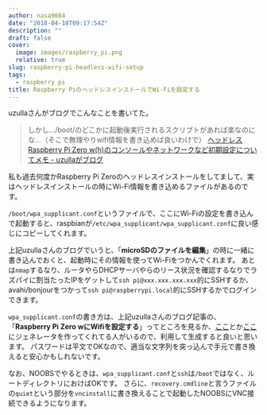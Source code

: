 ```yaml
---
author: nasa9084
date: "2018-04-18T09:17:54Z"
description: ""
draft: false
cover:
  image: images/raspberry_pi.png
  relative: true
slug: raspberry-pi-headless-wifi-setup
tags:
  - raspberry pi
title: Raspberry PiのヘッドレスインストールでWi-Fiを設定する
---
```



uzullaさんがブログでこんなことを書いてた。

> しかし…/boot/のどこかに起動後実行されるスクリプトがあれば楽なのにな…（そこで無理やりwifi情報を書き込めば良いわけで）
[ヘッドレスRaspberry Pi Zero w(h)のコンソールやネットワークなど初期設定についてメモ - uzullaがブログ](http://uzulla.hateblo.jp/entry/2018/04/17/134526)

私も過去何度かRaspberry Pi Zeroのヘッドレスインストールをしてまして、実はヘッドレスインストールの時にWi-Fi情報を書き込めるファイルがあるのです。

`/boot/wpa_supplicant.conf`というファイルで、ここにWi-Fiの設定を書き込んで起動すると、raspbianが`/etc/wpa_supplicant/wpa_supplicant.conf`に良い感じにコピーしてくれます。

上記uzullaさんのブログでいうと、「**microSDのファイルを編集**」の時に一緒に書き込んでおくと、起動時にその情報を使ってWi-Fiをつかんでくれます。
あとは`nmap`するなり、ルータやらDHCPサーバやらのリース状況を確認するなりでラズパイに割当たったIPをゲットして`ssh pi@xxx.xxx.xxx.xxx`的にSSHするか、avahi/bonjourをつかって`ssh pi@raspberrypi.local`的にSSHするかでログインできます。

`wpa_supplicant.conf`の書き方は、上記uzullaさんのブログ記事の、「**Raspberry Pi Zero wにWifiを設定する**」ってところを見るか、[ここ](https://steveedson.co.uk/tools/wpa/)とか[ここ](https://mascii.github.io/wpa-supplicant-conf-tool/)にジェネレータを作ってくれてる人がいるので、利用して生成すると良いと思います。
パスワードは平文でOKなので、適当な文字列を突っ込んで手元で書き換えると安心かもしれないです。

なお、NOOBSでやるときは、`wpa_supplicant.conf`と`ssh`は`/boot`ではなく、ルートディレクトリにおけばOKです。
さらに、`recovery.cmdline`と言うファイルの`quiet`という部分を`vncinstall`に書き換えることで起動したNOOBSにVNC接続できるようになります。

